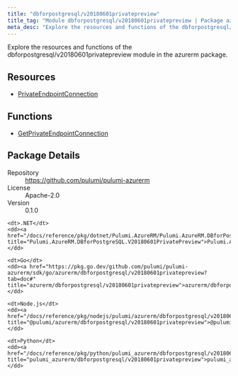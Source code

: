 ```yaml
---
title: "dbforpostgresql/v20180601privatepreview"
title_tag: "Module dbforpostgresql/v20180601privatepreview | Package azurerm"
meta_desc: "Explore the resources and functions of the dbforpostgresql/v20180601privatepreview module in the azurerm package."
---
```


<!-- WARNING: this file was generated by Pulumi Docs Generator. -->
<!-- Do not edit by hand unless you're certain you know what you are doing! -->

Explore the resources and functions of the dbforpostgresql/v20180601privatepreview module in the azurerm package.

<h2 id="resources">Resources</h2>
<ul class="api">
    <li><a href="privateendpointconnection" title="PrivateEndpointConnection"><span class="symbol resource"></span>PrivateEndpointConnection</a></li>
</ul>

<h2 id="functions">Functions</h2>
<ul class="api">
    <li><a href="getprivateendpointconnection" title="GetPrivateEndpointConnection"><span class="symbol function"></span>GetPrivateEndpointConnection</a></li>
</ul>

<h2 id="package-details">Package Details</h2>
<dl class="package-details">
	<dt>Repository</dt>
	<dd><a href="https://github.com/pulumi/pulumi-azurerm">https://github.com/pulumi/pulumi-azurerm</a></dd>
	<dt>License</dt>
	<dd>Apache-2.0</dd>
	<dt>Version</dt>
	<dd>0.1.0</dd>
</dl>



<dl class="tabular">

    <dt>.NET</dt>
    <dd><a href="/docs/reference/pkg/dotnet/Pulumi.AzureRM/Pulumi.AzureRM.DBforPostgreSQL.V20180601PrivatePreview.html" title="Pulumi.AzureRM.DBforPostgreSQL.V20180601PrivatePreview">Pulumi.AzureRM.DBforPostgreSQL.V20180601PrivatePreview</a></dd>

    <dt>Go</dt>
    <dd><a href="https://pkg.go.dev/github.com/pulumi/pulumi-azurerm/sdk/go/azurerm/dbforpostgresql/v20180601privatepreview?tab=doc#" title="azurerm/dbforpostgresql/v20180601privatepreview">azurerm/dbforpostgresql/v20180601privatepreview</a></dd>

    <dt>Node.js</dt>
    <dd><a href="/docs/reference/pkg/nodejs/pulumi/azurerm/dbforpostgresql/v20180601privatepreview/#" title="@pulumi/azurerm/dbforpostgresql/v20180601privatepreview">@pulumi/azurerm/dbforpostgresql/v20180601privatepreview</a></dd>

    <dt>Python</dt>
    <dd><a href="/docs/reference/pkg/python/pulumi_azurerm/dbforpostgresql/v20180601privatepreview" title="pulumi_azurerm/dbforpostgresql/v20180601privatepreview">pulumi_azurerm/dbforpostgresql/v20180601privatepreview</a></dd>

</dl>

